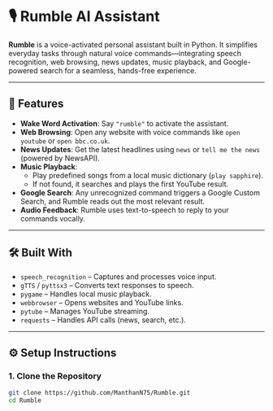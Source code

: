 # 🎙️ Rumble AI Assistant

**Rumble** is a voice-activated personal assistant built in Python. It simplifies everyday tasks through natural voice commands—integrating speech recognition, web browsing, news updates, music playback, and Google-powered search for a seamless, hands-free experience.

---

## 🚀 Features

- **Wake Word Activation**: Say `"rumble"` to activate the assistant.
- **Web Browsing**: Open any website with voice commands like `open youtube` or `open bbc.co.uk`.
- **News Updates**: Get the latest headlines using `news` or `tell me the news` (powered by NewsAPI).
- **Music Playback**:
  - Play predefined songs from a local music dictionary (`play sapphire`).
  - If not found, it searches and plays the first YouTube result.
- **Google Search**: Any unrecognized command triggers a Google Custom Search, and Rumble reads out the most relevant result.
- **Audio Feedback**: Rumble uses text-to-speech to reply to your commands vocally.

---

## 🛠️ Built With

- `speech_recognition` – Captures and processes voice input.
- `gTTS` / `pyttsx3` – Converts text responses to speech.
- `pygame` – Handles local music playback.
- `webbrowser` – Opens websites and YouTube links.
- `pytube` – Manages YouTube streaming.
- `requests` – Handles API calls (news, search, etc.).

---

## ⚙️ Setup Instructions

### 1. Clone the Repository

```bash
git clone https://github.com/ManthanN75/Rumble.git
cd Rumble
